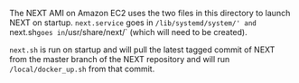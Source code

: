 The NEXT AMI on Amazon EC2 uses the two files in this directory to launch NEXT on startup.  `next.service` goes in 
`/lib/systemd/system/' and `next.sh` goes in `/usr/share/next/` (which will need to be created).

`next.sh` is run on startup and will pull the latest tagged commit of NEXT from the master branch of the NEXT repository and 
will run `/local/docker_up.sh` from that commit.
